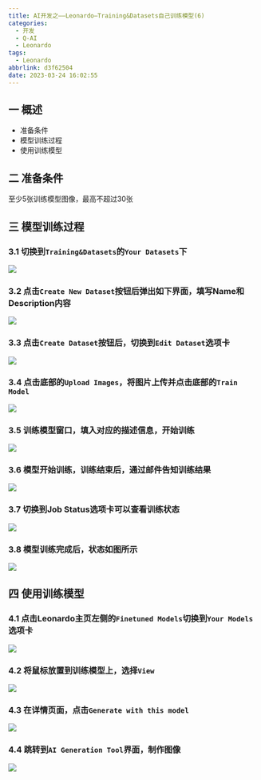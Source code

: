 ```yaml
---
title: AI开发之——Leonardo—Training&Datasets自己训练模型(6)
categories:
  - 开发
  - Q-AI
  - Leonardo
tags:
  - Leonardo
abbrlink: d3f62504
date: 2023-03-24 16:02:55
---
```

## 一 概述

* 准备条件
* 模型训练过程
* 使用训练模型

<!--more-->

## 二 准备条件

至少5张训练模型图像，最高不超过30张

## 三 模型训练过程
### 3.1 切换到`Training&Datasets`的`Your Datasets`下

![][1]

### 3.2 点击`Create New Dataset`按钮后弹出如下界面，填写Name和Description内容

![][2]

### 3.3 点击`Create Dataset`按钮后，切换到`Edit Dataset`选项卡

![][3]

### 3.4 点击底部的`Upload Images`，将图片上传并点击底部的`Train Model`
![][4]

### 3.5 训练模型窗口，填入对应的描述信息，开始训练

![][5]

### 3.6 模型开始训练，训练结束后，通过邮件告知训练结果
![][6]

### 3.7 切换到Job Status选项卡可以查看训练状态
![][7]

### 3.8 模型训练完成后，状态如图所示
![][8]

## 四 使用训练模型

### 4.1 点击Leonardo主页左侧的`Finetuned Models`切换到`Your Models`选项卡

![][9]

### 4.2 将鼠标放置到训练模型上，选择`View`
![][10]

### 4.3 在详情页面，点击`Generate with this model`
![][11]

### 4.4 跳转到`AI Generation Tool`界面，制作图像
![][12]


[1]:https://cdn.jsdelivr.net/gh/PGzxc/CDN/blog-ai/ai-leonardo-training-create-new.png
[2]:https://cdn.jsdelivr.net/gh/PGzxc/CDN/blog-ai/ai-leonardo-training-create-new-desc.png
[3]:https://cdn.jsdelivr.net/gh/PGzxc/CDN/blog-ai/ai-leonardo-training-create-new-finish.png
[4]:https://cdn.jsdelivr.net/gh/PGzxc/CDN/blog-ai/ai-leonardo-training-create-new-upload-train.png
[5]:https://cdn.jsdelivr.net/gh/PGzxc/CDN/blog-ai/ai-leonardo-training-create-new-train-model.png
[6]:https://cdn.jsdelivr.net/gh/PGzxc/CDN/blog-ai/ai-leonardo-training-create-new--training-progress.png
[7]:https://cdn.jsdelivr.net/gh/PGzxc/CDN/blog-ai/ai-leonardo-training-create-new-job-status.png
[8]:https://cdn.jsdelivr.net/gh/PGzxc/CDN/blog-ai/ai-leonardo-training-create-new-job-finish.png
[9]:https://cdn.jsdelivr.net/gh/PGzxc/CDN/blog-ai/ai-leonardo-training-use-your-models.png
[10]:https://cdn.jsdelivr.net/gh/PGzxc/CDN/blog-ai/ai-leonardo-training-use-view.png
[11]:https://cdn.jsdelivr.net/gh/PGzxc/CDN/blog-ai/ai-leonardo-training-use-detail-with.png
[12]:https://cdn.jsdelivr.net/gh/PGzxc/CDN/blog-ai/ai-leonardo-training-use-result.png


